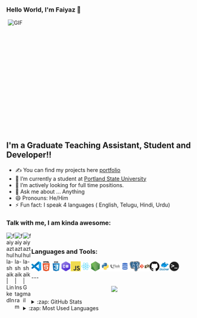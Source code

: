 ### Hello World, I'm Faiyaz  👋

 <img align="right" alt="GIF" src="https://github.com/arsentieva/arsentieva/blob/main/code.gif?raw=true" width="500" height="320" />


## I'm a Graduate Teaching Assistant, Student and Developer!!
- ✍ You can find my projects here [portfolio]
- 🔭 I’m currently a student at [Portland State University]
- 👯 I’m actively looking for full time positions. 
- 💬 Ask me about ... Anything
- 😄 Pronouns: He/Him
- ⚡ Fun fact: I speak 4 languages ( English, Telugu, Hindi, Urdu)


### Talk with me, I am kinda awesome:
[<img align="left" alt="faiyazthulla-shaik | LinkedIn" width="22px" src="https://cdn.jsdelivr.net/npm/simple-icons@v3/icons/linkedin.svg" />][linkedin]
[<img align="left" alt="faiyazthulla-shaik | Instagram" width="22px" src="https://cdn.jsdelivr.net/npm/simple-icons@3.13.0/icons/instagram.svg" />][instagram]
[<img align="left" alt="faiyazthulla-shaik | Gmail" width="22px" src="https://cdn.jsdelivr.net/npm/simple-icons@3.13.0/icons/gmail.svg" />][Email]

<br />

### Languages and Tools:

<img align="left" alt="Visual Studio Code" width="26px" src="https://raw.githubusercontent.com/github/explore/80688e429a7d4ef2fca1e82350fe8e3517d3494d/topics/visual-studio-code/visual-studio-code.png" />
<img align="left" alt="HTML5" width="26px" src="https://raw.githubusercontent.com/github/explore/80688e429a7d4ef2fca1e82350fe8e3517d3494d/topics/html/html.png" />
<img align="left" alt="CSS3" width="26px" src="https://raw.githubusercontent.com/github/explore/80688e429a7d4ef2fca1e82350fe8e3517d3494d/topics/css/css.png" />
<img align="left" alt="CSharp" width="26px" src="https://raw.githubusercontent.com/github/explore/80688e429a7d4ef2fca1e82350fe8e3517d3494d/topics/csharp/csharp.png" />
<img align="left" alt="JavaScript" width="26px" src="https://raw.githubusercontent.com/github/explore/80688e429a7d4ef2fca1e82350fe8e3517d3494d/topics/javascript/javascript.png" />
<img align="left" alt="React" width="26px" src="https://raw.githubusercontent.com/github/explore/80688e429a7d4ef2fca1e82350fe8e3517d3494d/topics/react/react.png" />
<img align="left" alt="Node.js" width="26px" src="https://raw.githubusercontent.com/github/explore/80688e429a7d4ef2fca1e82350fe8e3517d3494d/topics/nodejs/nodejs.png" />
<img align="left" alt="python" width="26px" src="https://raw.githubusercontent.com/github/explore/80688e429a7d4ef2fca1e82350fe8e3517d3494d/topics/python/python.png" />
<img align="left" alt="flask" width="26px" src="https://raw.githubusercontent.com/github/explore/80688e429a7d4ef2fca1e82350fe8e3517d3494d/topics/flask/flask.png" />
<img align="left" alt="SQL" width="26px" src="https://raw.githubusercontent.com/github/explore/80688e429a7d4ef2fca1e82350fe8e3517d3494d/topics/sql/sql.png" />
<img align="left" alt="postgreSQL" width="26px" src="https://raw.githubusercontent.com/github/explore/80688e429a7d4ef2fca1e82350fe8e3517d3494d/topics/postgresql/postgresql.png" />
<img align="left" alt="Git" width="26px" src="https://raw.githubusercontent.com/github/explore/80688e429a7d4ef2fca1e82350fe8e3517d3494d/topics/git/git.png" />
<img align="left" alt="GitHub" width="26px" src="https://raw.githubusercontent.com/github/explore/78df643247d429f6cc873026c0622819ad797942/topics/github/github.png" />
<img align="left" alt="Docker" width="26px" src="https://raw.githubusercontent.com/github/explore/80688e429a7d4ef2fca1e82350fe8e3517d3494d/topics/docker/docker.png" />
<img align="left" alt="Terminal" width="26px" src="https://raw.githubusercontent.com/github/explore/80688e429a7d4ef2fca1e82350fe8e3517d3494d/topics/terminal/terminal.png" />

<br />
<br />
---
<p align="center">
 <img src="https://spotify-recently-played-readme.vercel.app/api?user=zg2vmyzy49vg57uac6l7kknyr&count=2">
</p>

<details>
  <summary>:zap: GitHub Stats</summary>
  <img align="left" alt="Faiyaz's GitHub Stats" src="https://github-readme-stats.vercel.app/api?username=faiyazthulla-shaik&show_icons=true&hide_border=true" />
</details>


<details>
  <summary>:zap: Most Used Languages</summary>
<img align="left" alt="Faiyaz's GitHub Top Languages" src="https://github-readme-stats.vercel.app/api/top-langs/?username=faiyazthulla-shaik" />
</details>

[website]: https://faiyazpdx.vercel.app/
[instagram]: https://www.instagram.com/faiyaz__shaik/
[linkedin]: https://www.linkedin.com/in/faiyazthulla/
[portfolio]: https://faiyazpdx.vercel.app/
[Portland State University]: https://pdx.edu/
[Email]: mailto:faiyaz@pdx.edu
